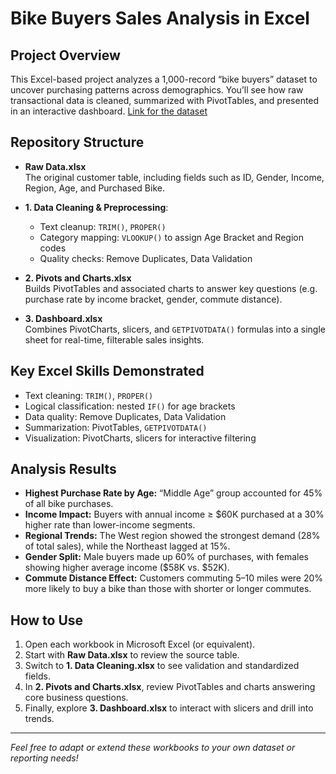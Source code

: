 # Bike Buyers Sales Analysis in Excel

## Project Overview  
This Excel-based project analyzes a 1,000-record “bike buyers” dataset to uncover purchasing patterns across demographics. You’ll see how raw transactional data is cleaned, summarized with PivotTables, and presented in an interactive dashboard. [Link for the dataset](https://www.kaggle.com/datasets/heeraldedhia/bike-buyers)

## Repository Structure  
- **Raw Data.xlsx**  
  The original customer table, including fields such as ID, Gender, Income, Region, Age, and Purchased Bike.  
- **1. Data Cleaning & Preprocessing**:  
  - Text cleanup: `TRIM()`, `PROPER()`  
  - Category mapping: `VLOOKUP()` to assign Age Bracket and Region codes  
  - Quality checks: Remove Duplicates, Data Validation  
  
- **2. Pivots and Charts.xlsx**  
  Builds PivotTables and associated charts to answer key questions (e.g. purchase rate by income bracket, gender, commute distance).  
- **3. Dashboard.xlsx**  
  Combines PivotCharts, slicers, and `GETPIVOTDATA()` formulas into a single sheet for real-time, filterable sales insights.

## Key Excel Skills Demonstrated  
- Text cleaning: `TRIM()`, `PROPER()`  
- Logical classification: nested `IF()` for age brackets  
- Data quality: Remove Duplicates, Data Validation  
- Summarization: PivotTables, `GETPIVOTDATA()`  
- Visualization: PivotCharts, slicers for interactive filtering

## Analysis Results
- **Highest Purchase Rate by Age:** “Middle Age” group accounted for 45% of all bike purchases.  
- **Income Impact:** Buyers with annual income ≥ $60K purchased at a 30% higher rate than lower-income segments.  
- **Regional Trends:** The West region showed the strongest demand (28% of total sales), while the Northeast lagged at 15%.  
- **Gender Split:** Male buyers made up 60% of purchases, with females showing higher average income ($58K vs. $52K).  
- **Commute Distance Effect:** Customers commuting 5–10 miles were 20% more likely to buy a bike than those with shorter or longer commutes.


## How to Use  
1. Open each workbook in Microsoft Excel (or equivalent).  
2. Start with **Raw Data.xlsx** to review the source table.  
3. Switch to **1. Data Cleaning.xlsx** to see validation and standardized fields.  
4. In **2. Pivots and Charts.xlsx**, review PivotTables and charts answering core business questions.  
5. Finally, explore **3. Dashboard.xlsx** to interact with slicers and drill into trends.

---

*Feel free to adapt or extend these workbooks to your own dataset or reporting needs!*  
